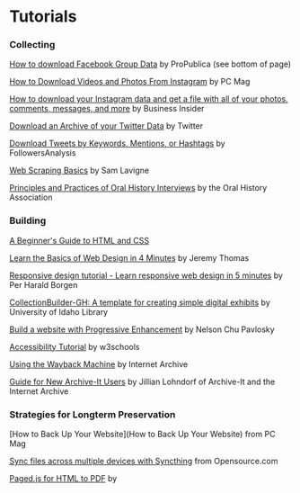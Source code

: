 # Tutorials

### Collecting

[How to download Facebook Group Data](https://www.propublica.org/article/how-we-used-facebook-to-power-our-investigation-into-patient-harm) by ProPublica (see bottom of page)

[How to Download Videos and Photos From Instagram](https://www.pcmag.com/how-to/how-to-download-videos-and-pictures-from-instagram) by PC Mag

[How to download your Instagram data and get a file with all of your photos, comments, messages, and more](https://www.businessinsider.com/guides/tech/how-to-download-instagram-data?op=1) by Business Insider

[Download an Archive of your Twitter Data](https://help.twitter.com/en/managing-your-account/accessing-your-twitter-data) by Twitter

[Download Tweets by Keywords, Mentions, or Hashtags](https://www.followersanalysis.com/blog/download-tweets-by-keywords-mentions-or-hashtags/) by FollowersAnalysis

[Web Scraping Basics](https://scrapism.lav.io/web-scraping-basics/) by Sam Lavigne


[Principles and Practices of Oral History Interviews](https://oralhistory.org/about/principles-and-practices-revised-2009/#best) by the Oral History Association

### Building

[A Beginner's Guide to HTML and CSS](https://webguide.neocities.org/)

[Learn the Basics of Web Design in 4 Minutes](https://jgthms.com/web-design-in-4-minutes/) by Jeremy Thomas

[Responsive design tutorial - Learn responsive web design in 5 minutes](https://www.freecodecamp.org/news/learn-responsive-web-design-in-5-minutes/) by Per Harald Borgen

[CollectionBuilder-GH: A template for creating simple digital exhibits](https://collectionbuilder.github.io/collectionbuilder-gh/about.html) by University of Idaho Library

[Build a website with Progressive Enhancement](https://www.maximumethics.dev/blog/2021/09/progressive-enhancement/) by Nelson Chu Pavlosky 


[Accessibility Tutorial](https://www.w3schools.com/accessibility/index.php) by w3schools

[Using the Wayback Machine](https://help.archive.org/help/using-the-wayback-machine/) by Internet Archive

[Guide for New Archive-It Users](https://support.archive-it.org/hc/en-us/articles/360041250172-Guide-for-new-Archive-It-Users-) by Jillian Lohndorf of Archive-It and the Internet Archive

### Strategies for Longterm Preservation

[How to Back Up Your Website](How to Back Up Your Website) from PC Mag

[Sync files across multiple devices with Syncthing](https://opensource.com/article/20/1/sync-files-syncthing) from Opensource.com

[Paged.js for HTML to PDF](https://evanwill.github.io/_drafts/notes/pagedjs.html) by 
